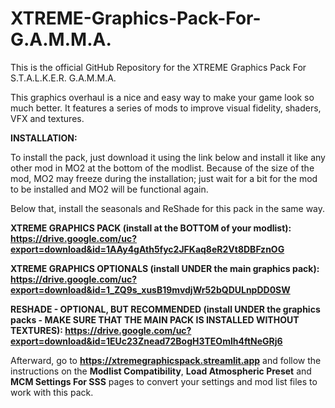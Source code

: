 # XTREME-Graphics-Pack-For-G.A.M.M.A.

This is the official GitHub Repository for the XTREME Graphics Pack For S.T.A.L.K.E.R. G.A.M.M.A.

This graphics overhaul is a nice and easy way to make your game look so much better. It features a series of mods to improve visual fidelity, shaders, VFX and textures.

**INSTALLATION:**

To install the pack, just download it using the link below and install it like any other mod in MO2 at the bottom of the modlist. Because of the size of the mod, MO2 may freeze during the installation; just wait for a bit for the mod to be installed and MO2 will be functional again.

Below that, install the seasonals and ReShade for this pack in the same way.

**XTREME GRAPHICS PACK (install at the BOTTOM of your modlist): https://drive.google.com/uc?export=download&id=1AAy4gAth5fyc2JFKaq8eR2Vt8DBFznOG**

**XTREME GRAPHICS OPTIONALS (install UNDER the main graphics pack): https://drive.google.com/uc?export=download&id=1_ZQ9s_xusB19mvdjWr52bQDULnpDD0SW**

**RESHADE - OPTIONAL, BUT RECOMMENDED (install UNDER the graphics packs - MAKE SURE THAT THE MAIN PACK IS INSTALLED WITHOUT TEXTURES): https://drive.google.com/uc?export=download&id=1EUc23Znead72BogH3TEOmlh4ftNeGRj6**

Afterward, go to **https://xtremegraphicspack.streamlit.app** and follow the instructions on the **Modlist Compatibility**, **Load Atmospheric Preset** and **MCM Settings For SSS** pages to convert your settings and mod list files to work with this pack.
